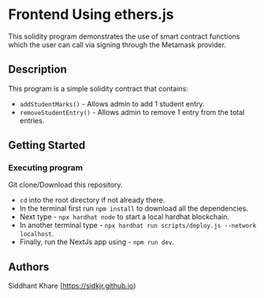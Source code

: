 # Frontend Using ethers.js

This solidity program demonstrates the use of smart contract functions which the user can call via signing through the Metamask provider.
## Description

This program is a simple solidity contract that contains:
- `addStudentMarks()` - Allows admin to add 1 student entry.
- `removeStudentEntry()` - Allows admin to remove 1 entry from the total entries.
 
## Getting Started

### Executing program

Git clone/Download this repository.

-  `cd` into the root directory if not already there.
-  In the terminal first run `npm install` to download all the dependencies.
-  Next type - `npx hardhat node` to start a local hardhat blockchain.
-  In another terminal type - `npx hardhat run scripts/deploy.js --network localhost`.
-  Finally, run the NextJs app using - `npm run dev`.

## Authors

Siddhant Khare
[https://sidkjr.github.io)
